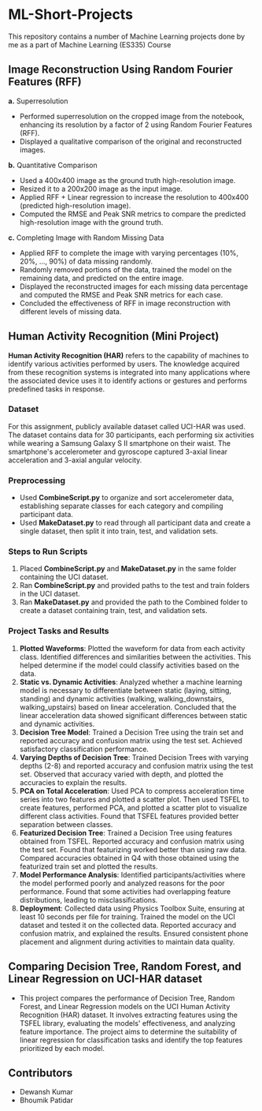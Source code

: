 # ML-Short-Projects
This repository contains a number of Machine Learning projects done by me as a part of Machine Learning (ES335) Course


## Image Reconstruction Using Random Fourier Features (RFF)
**a.** Superresolution
* Performed superresolution on the cropped image from the notebook, enhancing its resolution by a factor of 2 using Random Fourier Features (RFF).
* Displayed a qualitative comparison of the original and reconstructed images.
  
**b.** Quantitative Comparison
* Used a 400x400 image as the ground truth high-resolution image.
* Resized it to a 200x200 image as the input image.
* Applied RFF + Linear regression to increase the resolution to 400x400 (predicted high-resolution image).
* Computed the RMSE and Peak SNR metrics to compare the predicted high-resolution image with the ground truth.
  
**c.** Completing Image with Random Missing Data
* Applied RFF to complete the image with varying percentages (10%, 20%, ..., 90%) of data missing randomly.
* Randomly removed portions of the data, trained the model on the remaining data, and predicted on the entire image.
* Displayed the reconstructed images for each missing data percentage and computed the RMSE and Peak SNR metrics for each case.
* Concluded the effectiveness of RFF in image reconstruction with different levels of missing data.







## Human Activity Recognition (Mini Project)

**Human Activity Recognition (HAR)** refers to the capability of machines to identify various activities performed by users. The knowledge acquired from these recognition systems is integrated into many applications where the associated device uses it to identify actions or gestures and performs predefined tasks in response.

### Dataset
For this assignment, publicly available dataset called UCI-HAR was used. The dataset contains data for 30 participants, each performing six activities while wearing a Samsung Galaxy S II smartphone on their waist. The smartphone's accelerometer and gyroscope captured 3-axial linear acceleration and 3-axial angular velocity.

### Preprocessing
- Used **CombineScript.py** to organize and sort accelerometer data, establishing separate classes for each category and compiling participant data.
- Used **MakeDataset.py** to read through all participant data and create a single dataset, then split it into train, test, and validation sets.

### Steps to Run Scripts
1. Placed **CombineScript.py** and **MakeDataset.py** in the same folder containing the UCI dataset.
2. Ran **CombineScript.py** and provided paths to the test and train folders in the UCI dataset.
3. Ran **MakeDataset.py** and provided the path to the Combined folder to create a dataset containing train, test, and validation sets.

### Project Tasks and Results
1. **Plotted Waveforms**: Plotted the waveform for data from each activity class. Identified differences and similarities between the activities. This helped determine if the model could classify activities based on the data.
2. **Static vs. Dynamic Activities**: Analyzed whether a machine learning model is necessary to differentiate between static (laying, sitting, standing) and dynamic activities (walking, walking_downstairs, walking_upstairs) based on linear acceleration. Concluded that the linear acceleration data showed significant differences between static and dynamic activities.
3. **Decision Tree Model**: Trained a Decision Tree using the train set and reported accuracy and confusion matrix using the test set. Achieved satisfactory classification performance.
4. **Varying Depths of Decision Tree**: Trained Decision Trees with varying depths (2-8) and reported accuracy and confusion matrix using the test set. Observed that accuracy varied with depth, and plotted the accuracies to explain the results.
5. **PCA on Total Acceleration**: Used PCA to compress acceleration time series into two features and plotted a scatter plot. Then used TSFEL to create features, performed PCA, and plotted a scatter plot to visualize different class activities. Found that TSFEL features provided better separation between classes.
6. **Featurized Decision Tree**: Trained a Decision Tree using features obtained from TSFEL. Reported accuracy and confusion matrix using the test set. Found that featurizing worked better than using raw data. Compared accuracies obtained in Q4 with those obtained using the featurized train set and plotted the results.
7. **Model Performance Analysis**: Identified participants/activities where the model performed poorly and analyzed reasons for the poor performance. Found that some activities had overlapping feature distributions, leading to misclassifications.
8. **Deployment**: Collected data using Physics Toolbox Suite, ensuring at least 10 seconds per file for training. Trained the model on the UCI dataset and tested it on the collected data. Reported accuracy and confusion matrix, and explained the results. Ensured consistent phone placement and alignment during activities to maintain data quality.






## Comparing Decision Tree, Random Forest, and Linear Regression on UCI-HAR dataset

* This project compares the performance of Decision Tree, Random Forest, and Linear Regression models on the UCI Human Activity Recognition (HAR) dataset. It involves extracting features using the TSFEL library, evaluating the models' effectiveness, and analyzing feature importance. The project aims to determine the suitability of linear regression for classification tasks and identify the top features prioritized by each model.


## Contributors
* Dewansh Kumar
* Bhoumik Patidar
